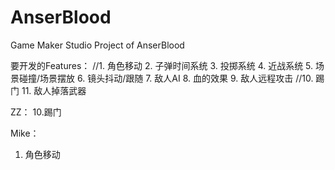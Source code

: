 # AnserBlood
Game Maker Studio Project  of AnserBlood

要开发的Features：
//1. 角色移动
2. 子弹时间系统
3. 投掷系统
4. 近战系统
5. 场景碰撞/场景摆放
6. 镜头抖动/跟随
7. 敌人AI
8. 血的效果
9. 敌人远程攻击
//10. 踢门
11. 敌人掉落武器

ZZ：
10.踢门

Mike：
1. 角色移动